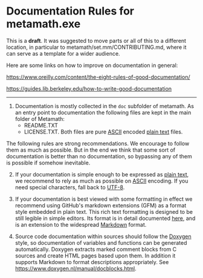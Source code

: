 # Documentation Rules for metamath.exe

This is a **draft**.   It was suggested to move parts or all of this to a
different location, in particular to metamath/set.mm/CONTRIBUTING.md,
where it can serve as a template for a wider audience.

Here are some links on how to improve on documentation in general:

https://www.oreilly.com/content/the-eight-rules-of-good-documentation/

https://guides.lib.berkeley.edu/how-to-write-good-documentation

---

1. Documentation is mostly collected in the ``doc`` subfolder of metamath.  As
    an entry point to documentation the following files are kept in the main
    folder of Metamath:
    - README.TXT
    - LICENSE.TXT.
    Both files are pure [ASCII](https://en.wikipedia.org/wiki/ASCII) encoded
    [plain text](https://en.wikipedia.org/wiki/Plain_text) files.
    
The following rules are strong recommendations.  We encourage to follow them as
much as possible.  But in the end we think that some sort of documentation is
better than no documentation, so bypassing any of them is possible if somehow
inevitable.
    
2. If your documentation is simple enough to be expressed as
    [plain text](https://en.wikipedia.org/wiki/Plain_text), we recommend to
    rely as much as possible on [ASCII](https://en.wikipedia.org/wiki/ASCII)
    encoding.  If you need special characters, fall back to
    [UTF-8](https://en.wikipedia.org/wiki/UTF-8).

3. If your documentation is best viewed with some formatting in effect we
    recommend using GitHub's markdown extensions (GFM) as a format style
    embedded in plain text.  This rich text formatting is designed to be still
    legible in simple editors.  Its format is in detail documented
    [here](https://github.github.com/gfm), and is an extension to the
    widespread [Markdown](https://commonmark.org/help/) format.
    
4. Source code documentation within sources should follow the
    [Doxygen](https://www.doxygen.nl/index.html) style, so documentation of
    variables and functions can be generated automatically.  Doxygen extracts
    marked comment blocks from C sources and create HTML pages based upon them.
    In addition it supports Markdown to format descriptions appropriately.  See
    https://www.doxygen.nl/manual/docblocks.html.
